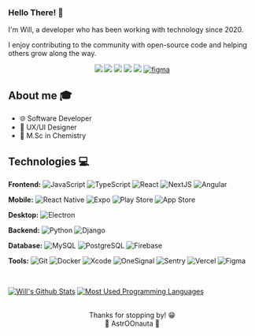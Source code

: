 ### Hello There! 👋

I'm Will, a developer who has been working with technology since 2020.

I enjoy contributing to the community with open-source code and helping others grow along the way.

<div align="center">

[<img src="https://img.shields.io/static/v1?label=Open+Source&message=AstrOOnauta&color=fbb034&style=for-the-badge&logo=ghost"/>](https://www.npmjs.com/~astroonauta)
[<img src="https://img.shields.io/badge/gitlab-370D73?style=for-the-badge&logo=gitlab&logoColor=FC6D26"/>](https://gitlab.com/AstrOOnauta)
[<img src="https://img.shields.io/badge/LinkedIn-0077B5?style=for-the-badge&logo=linkedin&logoColor=white">](https://www.linkedin.com/in/astroonauta/)
[<img src="https://img.shields.io/badge/telegram-30A3E7?style=for-the-badge&logo=telegram&logoColor=white">](https://t.me/AstrOOnauta)
[<img src="https://img.shields.io/badge/behance-0057FF?style=for-the-badge&logo=behance&logoColor=white">](https://www.behance.net/AstrOOnauta)
[<img  alt="figma" src="https://img.shields.io/badge/Figma-F24E1E?style=for-the-badge&logo=figma&logoColor=white" />](https://www.figma.com/@AstrOOnauta)

</div>

## About me :mortar_board:

- 🌐 Software Developer
- 🎨 UX/UI Designer
- 🧪 M.Sc in Chemistry

## Technologies :computer:

**Frontend:**
<img alt="JavaScript" src="https://img.shields.io/badge/JavaScript-F7DF1E?style=for-the-badge&logo=javascript&logoColor=000000"/>
<img alt="TypeScript" src="https://img.shields.io/badge/TypeScript-007ACC?style=for-the-badge&logo=typescript&logoColor=white"/>
<img alt="React" src="https://img.shields.io/badge/React-20232A?style=for-the-badge&logo=react&logoColor=61DAFB"/>
<img alt="NextJS" src="https://img.shields.io/badge/NextJS-000000?style=for-the-badge&logo=vercel&logoColor=white"/>
<img alt="Angular" src="https://img.shields.io/badge/Angular-DD0031?style=for-the-badge&logo=angular&logoColor=white"/>

**Mobile:**
<img alt="React Native" src="https://img.shields.io/badge/React_Native-20232A?style=for-the-badge&logo=react&logoColor=61DAFB"/>
<img alt="Expo" src="https://img.shields.io/badge/Expo-000000?style=for-the-badge&logo=expo&logoColor=white"/>
<img alt="Play Store" src="https://img.shields.io/badge/Play_Store-34A853?style=for-the-badge&logo=google-play&logoColor=white"/>
<img alt="App Store" src="https://img.shields.io/badge/App_Store-0D96F6?style=for-the-badge&logo=app-store&logoColor=white"/>

**Desktop:**
<img alt="Electron" src="https://img.shields.io/badge/Electron-2C2E3A?style=for-the-badge&logo=electron&logoColor=61DAFB"/>

**Backend:**
<img alt="Python" src="https://img.shields.io/badge/Python-3776AB?style=for-the-badge&logo=python&logoColor=white"/>
<img alt="Django" src="https://img.shields.io/badge/Django-092E20?style=for-the-badge&logo=django&logoColor=white"/>

**Database:**
<img alt="MySQL" src="https://img.shields.io/badge/MySQL-4479A1?style=for-the-badge&logo=mysql&logoColor=white"/>
<img alt="PostgreSQL" src="https://img.shields.io/badge/PostgreSQL-316192?style=for-the-badge&logo=postgresql&logoColor=white"/>
<img alt="Firebase" src="https://img.shields.io/badge/Firebase-FFCB2C?style=for-the-badge&logo=firebase&logoColor=black"/>

**Tools:**
<img alt="Git" src="https://img.shields.io/badge/Git-E44C30?style=for-the-badge&logo=git&logoColor=white"/>
<img alt="Docker" src="https://img.shields.io/badge/Docker-2497ED?style=for-the-badge&logo=docker&logoColor=white"/>
<img alt="Xcode" src="https://img.shields.io/badge/Xcode-147EFB?style=for-the-badge&logo=xcode&logoColor=white"/>
<img alt="OneSignal" src="https://img.shields.io/badge/OneSignal-FE3B30?style=for-the-badge&logo=onesignal&logoColor=white"/>
<img alt="Sentry" src="https://img.shields.io/badge/Sentry-362D59?style=for-the-badge&logo=sentry&logoColor=white"/>
<img alt="Vercel" src="https://img.shields.io/badge/Vercel-000000?style=for-the-badge&logo=vercel&logoColor=white"/>
<img alt="Figma" src="https://img.shields.io/badge/Figma-F24E1E?style=for-the-badge&logo=figma&logoColor=white"/>

<br>

[![Will's Github Stats](https://github-readme-stats.vercel.app/api?username=astroonauta&text_color=F3F3F3&bg_color=22272E)](https://github.com/AstrOOnauta)
[![Most Used Programming Languages](https://github-readme-stats-sigma-five.vercel.app/api/top-langs/?username=astroonauta&layout=compact&text_color=F3F3F3&bg_color=22272E&langs_count=6)](https://github.com/AstrOOnauta)

<div align="center">
	<br>
	Thanks for stopping by! 😁
	<br>
	🚀 AstrOOnauta 🚀
</div>
